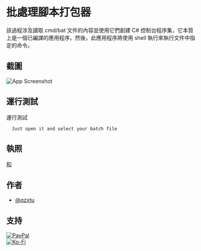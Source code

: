 # 批處理腳本打包器

該過程涉及讀取 cmd/bat 文件的內容並使用它們創建 C# 控制台程序集，它本質上是一個已編譯的應用程序。然後，此應用程序將使用 shell 執行來執行文件中指定的命令。

## 截圖

![App Screenshot](https://cdn.discordapp.com/attachments/1008195045960204349/1097791896170020915/New_Website_Blue_Mockup_Instagram_-_Laptop.png)

## 運行測試

運行測試

```text
  Just open it and select your batch file
```

## 執照

[和](https://choosealicense.com/licenses/mit/)

## 作者

-   [@qzxtu](https://www.github.com/qzxtu)

## 支持

[![PayPal](https://img.shields.io/badge/PayPal-00457C?style=for-the-badge&logo=paypal&logoColor=white)](https://paypal.me/nova355killer)  
[![Ko-Fi](https://img.shields.io/badge/kofi-00457C?style=for-the-badge&logo=ko-fi&logoColor=white)](https://ko-fi.com/nova355)
